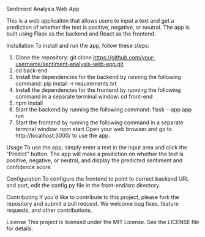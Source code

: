 Sentiment Analysis Web App

This is a web application that allows users to input a text and get a prediction of whether the text is positive, negative, or neutral. The app is built using Flask as the backend and React as the frontend.

Installation
To install and run the app, follow these steps:

1. Clone the repository:
    git clone https://github.com/your-username/sentiment-analysis-web-app.git
2. cd back-end
3. Install the dependencies for the backend by running the following command:
    pip install -r requirements.txt
4. Install the dependencies for the frontend by running the following command in a separate terminal window:
    cd front-end
5. npm install
6. Start the backend by running the following command:
    flask --app app run
7. Start the frontend by running the following command in a separate terminal window:
    npm start
Open your web browser and go to http://localhost:3000/ to use the app.

Usage
To use the app, simply enter a text in the input area and click the "Predict" button. The app will make a prediction on whether the text is positive, negative, or neutral, and display the predicted sentiment and confidence score.

Configuration
To configure the frontend to point to correct backend URL and port, edit the config.py file in the front-end/src directory. 

Contributing
If you'd like to contribute to this project, please fork the repository and submit a pull request. We welcome bug fixes, feature requests, and other contributions.

License
This project is licensed under the MIT License. See the LICENSE file for details.